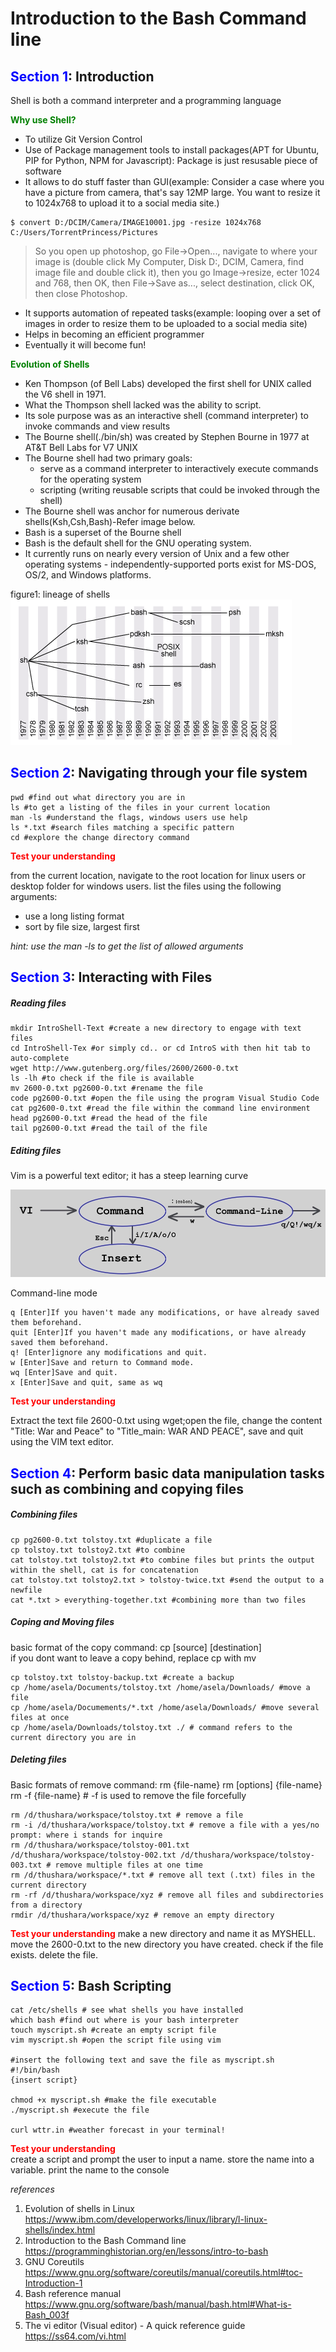 # Introduction to the Bash Command line


## <span style="color:blue">Section 1</span>: Introduction
Shell is both a command interpreter and a programming language


<span style="color:green">**Why use Shell?**</span> 

- To utilize Git Version Control
- Use of Package management tools to install packages(APT for Ubuntu, PIP for Python, NPM for Javascript): Package is just resusable piece of software
- It allows to do stuff faster than GUI(example: Consider a case where you have a picture from camera, that's say 12MP large. You want to resize it to 1024x768 to upload it to a social media site.)

```
$ convert D:/DCIM/Camera/IMAGE10001.jpg -resize 1024x768 C:/Users/TorrentPrincess/Pictures
```
    
>So you open up photoshop, go File->Open..., navigate to where your image is (double click My Computer, Disk D:, DCIM, Camera, find image file and double click it), then you go Image->resize, ecter 1024 and 768, then OK, then File->Save as..., select destination, click OK, then close Photoshop.

- It supports automation of repeated tasks(example: looping over a set of images in order to resize them to be uploaded to a social media site)
- Helps in becoming an efficient programmer
- Eventually it will become fun!


<span style="color:green">**Evolution of Shells**</span>

- Ken Thompson (of Bell Labs) developed the first shell for UNIX called the V6 shell in 1971. 
- What the Thompson shell lacked was the ability to script. 
- Its sole purpose was as an interactive shell (command interpreter) to invoke commands and view results
- The Bourne shell(./bin/sh) was created by Stephen Bourne in 1977 at AT&T Bell Labs for V7 UNIX
- The Bourne shell had two primary goals: 
    * serve as a command interpreter to interactively execute commands for the operating system
    * scripting (writing reusable scripts that could be invoked through the shell)
- The Bourne shell was anchor for numerous derivate shells(Ksh,Csh,Bash)-Refer image below.
- Bash is a superset of the Bourne shell
- Bash is the default shell for the GNU operating system. 
- It currently runs on nearly every version of Unix and a few other operating systems - independently-supported ports exist for MS-DOS, OS/2, and Windows platforms.

figure1: lineage of shells
![](images/lineageofShells.png)



## <span style="color:blue">Section 2</span>: Navigating through your file system

```
pwd #find out what directory you are in
ls #to get a listing of the files in your current location
man -ls #understand the flags, windows users use help
ls *.txt #search files matching a specific pattern
cd #explore the change directory command
```

<span style="color:red">**Test your understanding**</span> 

from the current location, navigate to the root location for linux users or desktop folder for windows users. list the files using the following arguments:
- use a long listing format
- sort by file size, largest first

*hint: use the man -ls to get the list of allowed arguments*


## <span style="color:blue">Section 3</span>: Interacting with Files

##### Reading files

```
mkdir IntroShell-Text #create a new directory to engage with text files
cd IntroShell-Tex #or simply cd.. or cd IntroS with then hit tab to auto-complete
wget http://www.gutenberg.org/files/2600/2600-0.txt 
ls -lh #to check if the file is available
mv 2600-0.txt pg2600-0.txt #rename the file
code pg2600-0.txt #open the file using the program Visual Studio Code
cat pg2600-0.txt #read the file within the command line environment
head pg2600-0.txt #read the head of the file
tail pg2600-0.txt #read the tail of the file
```

##### Editing files

Vim is a powerful text editor; it has a steep learning curve

![](images/vimodes.jpg)

Command-line mode
```
q [Enter]If you haven't made any modifications, or have already saved them beforehand.
quit [Enter]If you haven't made any modifications, or have already saved them beforehand.
q! [Enter]ignore any modifications and quit.
w [Enter]Save and return to Command mode.
wq [Enter]Save and quit.
x [Enter]Save and quit, same as wq 
```

<span style="color:red">**Test your understanding**</span>  

Extract the text file 2600-0.txt using wget;open the file, change the content "Title: War and Peace" to "Title_main: WAR AND PEACE", save and quit using the VIM text editor.


## <span style="color:blue">Section 4</span>: Perform basic data manipulation tasks such as combining and copying files

##### Combining files

```
cp pg2600-0.txt tolstoy.txt #duplicate a file
cp tolstoy.txt tolstoy2.txt #to combine
cat tolstoy.txt tolstoy2.txt #to combine files but prints the output within the shell, cat is for concatenation
cat tolstoy.txt tolstoy2.txt > tolstoy-twice.txt #send the output to a newfile
cat *.txt > everything-together.txt #combining more than two files
```

##### Coping and Moving files

basic format of the copy command: cp [source] [destination]  
if you dont want to leave a copy behind, replace cp with mv


```
cp tolstoy.txt tolstoy-backup.txt #create a backup
cp /home/asela/Documents/tolstoy.txt /home/asela/Downloads/ #move a file
cp /home/asela/Documements/*.txt /home/asela/Downloads/ #move several files at once
cp /home/asela/Downloads/tolstoy.txt ./ # command refers to the current directory you are in
```

##### Deleting files

Basic formats of remove command: rm {file-name} 
                                 rm [options] {file-name} 
                                 rm -f {file-name} # -f is used to remove the file forcefully 
```
rm /d/thushara/workspace/tolstoy.txt # remove a file
rm -i /d/thushara/workspace/tolstoy.txt # remove a file with a yes/no prompt: where i stands for inquire
rm /d/thushara/workspace/tolstoy-001.txt /d/thushara/workspace/tolstoy-002.txt /d/thushara/workspace/tolstoy-003.txt # remove multiple files at one time
rm /d/thushara/workspace/*.txt # remove all text (.txt) files in the current directory
rm -rf /d/thushara/workspace/xyz # remove all files and subdirectories from a directory
rmdir /d/thushara/workspace/xyz # remove an empty directory 

```          


<span style="color:red">**Test your understanding**</span> 
make a new directory and name it as MYSHELL. move the 2600-0.txt to the new directory you have created.
check if the file exists. delete the file. 

## <span style="color:blue">Section 5</span>:  Bash Scripting

```
cat /etc/shells # see what shells you have installed
which bash #find out where is your bash interpreter
touch myscript.sh #create an empty script file
vim myscript.sh #open the script file using vim

#insert the following text and save the file as myscript.sh
#!/bin/bash
{insert script}

chmod +x myscript.sh #make the file executable
./myscript.sh #execute the file

curl wttr.in #weather forecast in your terminal!

```

<span style="color:red">**Test your understanding**</span>  
create a script and prompt the user to input a name. store the name into a variable. print the name to the console


*references*

1. Evolution of shells in Linux https://www.ibm.com/developerworks/linux/library/l-linux-shells/index.html
2. Introduction to the Bash Command line https://programminghistorian.org/en/lessons/intro-to-bash
3. GNU Coreutils
https://www.gnu.org/software/coreutils/manual/coreutils.html#toc-Introduction-1
4. Bash reference manual https://www.gnu.org/software/bash/manual/bash.html#What-is-Bash_003f
5. The vi editor (Visual editor) - A quick reference guide
https://ss64.com/vi.html

